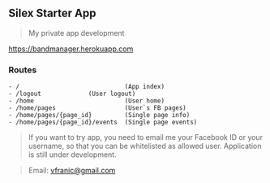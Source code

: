## Silex Starter App

> My private app development

<a href="https://bandmanager.herokuapp.com" target="_blank">https://bandmanager.herokuapp.com</a>

### Routes 

```
- /								(App index)
- /logout             (User logout)
- /home							(User home)
- /home/pages					(User`s FB pages)
- /home/pages/{page_id}			(Single page info)
- /home/pages/{page_id}/events	(Single page events)

```


> If you want to try app, you need to email me your Facebook ID or your username, so that you can be whitelisted as allowed user. Application is still under development.

> Email: vfranic@gmail.com
